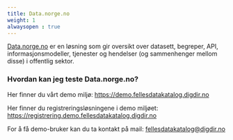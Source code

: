 ```yaml
---
title: Data.norge.no
weight: 1
alwaysopen : true
---
```


[Data.norge.no](https://data.norge.no) er en løsning som gir oversikt over datasett, begreper, API, informasjonsmodeller, tjenester og hendelser (og sammenhenger mellom disse) i offentlig sektor.

### Hvordan kan jeg teste Data.norge.no?

Her finner du vårt demo miljø: <https://demo.fellesdatakatalog.digdir.no>

Her finner du registreringsløsningene i demo miljøet: <https://registrering.demo.fellesdatakatalog.digdir.no>

For å få demo-bruker kan du ta kontakt på mail: <fellesdatakatalog@digdir.no>
